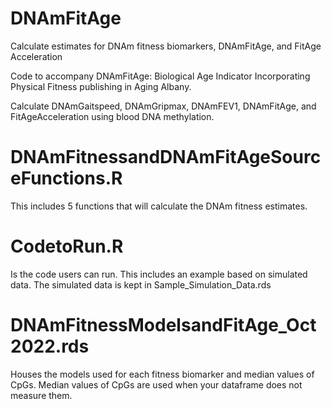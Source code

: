 # DNAmFitAge
Calculate estimates for DNAm fitness biomarkers, DNAmFitAge, and FitAge Acceleration 

Code to accompany DNAmFitAge: Biological Age Indicator Incorporating Physical Fitness publishing in Aging Albany. 


Calculate DNAmGaitspeed, DNAmGripmax, DNAmFEV1, DNAmFitAge, and FitAgeAcceleration using blood DNA methylation. 

# DNAmFitnessandDNAmFitAgeSourceFunctions.R 
This includes 5 functions that will calculate the DNAm fitness estimates. 

# CodetoRun.R
Is the code users can run. This includes an example based on simulated data. The simulated data is kept in Sample_Simulation_Data.rds

# DNAmFitnessModelsandFitAge_Oct2022.rds
Houses the models used for each fitness biomarker and median values of CpGs. Median values of CpGs are used when your dataframe does not measure them. 

